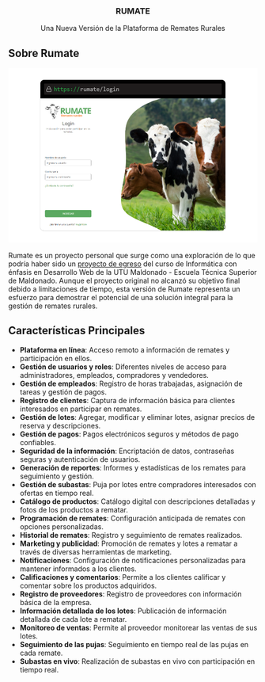 <p align="center">
  <h3 align="center">RUMATE</h3>

  <p align="center">
    Una Nueva Versión de la Plataforma de Remates Rurales
  </p>
</p>

## Sobre Rumate

![Screen Shot](./login.png)

Rumate es un proyecto personal que surge como una exploración de lo que podría haber sido un [proyecto de egreso](https://github.com/lew5/rumate-utu-2023) del curso de Informática con énfasis en Desarrollo Web de la UTU Maldonado - Escuela Técnica Superior de Maldonado. Aunque el proyecto original no alcanzó su objetivo final debido a limitaciones de tiempo, esta versión de Rumate representa un esfuerzo para demostrar el potencial de una solución integral para la gestión de remates rurales.

## Características Principales

- **Plataforma en línea**: Acceso remoto a información de remates y participación en ellos.
- **Gestión de usuarios y roles**: Diferentes niveles de acceso para administradores, empleados, compradores y vendedores.
- **Gestión de empleados**: Registro de horas trabajadas, asignación de tareas y gestión de pagos.
- **Registro de clientes**: Captura de información básica para clientes interesados en participar en remates.
- **Gestión de lotes**: Agregar, modificar y eliminar lotes, asignar precios de reserva y descripciones.
- **Gestión de pagos**: Pagos electrónicos seguros y métodos de pago confiables.
- **Seguridad de la información**: Encriptación de datos, contraseñas seguras y autenticación de usuarios.
- **Generación de reportes**: Informes y estadísticas de los remates para seguimiento y gestión.
- **Gestión de subastas**: Puja por lotes entre compradores interesados con ofertas en tiempo real.
- **Catálogo de productos**: Catálogo digital con descripciones detalladas y fotos de los productos a rematar.
- **Programación de remates**: Configuración anticipada de remates con opciones personalizadas.
- **Historial de remates**: Registro y seguimiento de remates realizados.
- **Marketing y publicidad**: Promoción de remates y lotes a rematar a través de diversas herramientas de marketing.
- **Notificaciones**: Configuración de notificaciones personalizadas para mantener informados a los clientes.
- **Calificaciones y comentarios**: Permite a los clientes calificar y comentar sobre los productos adquiridos.
- **Registro de proveedores**: Registro de proveedores con información básica de la empresa.
- **Información detallada de los lotes**: Publicación de información detallada de cada lote a rematar.
- **Monitoreo de ventas**: Permite al proveedor monitorear las ventas de sus lotes.
- **Seguimiento de las pujas**: Seguimiento en tiempo real de las pujas en cada remate.
- **Subastas en vivo**: Realización de subastas en vivo con participación en tiempo real.

